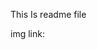 This Is readme file


img link: 
<!-- <a href="https://ibb.co/yhdhvcw"><img src="https://i.ibb.co/6vrv973/realme1.jpg" alt="realme1" border="0"></a>
<a href="https://ibb.co/hRXkrcD"><img src="https://i.ibb.co/kg3pzJQ/realme3-PRO.jpg" alt="realme3-PRO" border="0"></a>
<a href="https://ibb.co/c8knM5n"><img src="https://i.ibb.co/5jGHtDH/realme-C12.jpg" alt="realme-C12" border="0"></a>
<a href="https://ibb.co/d4X7DCG"><img src="https://i.ibb.co/TMJrtjm/realme-C21.jpg" alt="realme-C21" border="0"></a>
<a href="https://ibb.co/0nFZYQB"><img src="https://i.ibb.co/zm7bPN8/realmeGT.jpg" alt="realmeGT" border="0"></a>
<a href="https://ibb.co/m0dwc1R"><img src="https://i.ibb.co/ZSvPMtf/samsung-A13.jpg" alt="samsung-A13" border="0"></a>
<a href="https://ibb.co/svbW8bH"><img src="https://i.ibb.co/QFpDypd/samsung-A53.jpg" alt="samsung-A53" border="0"></a>
<a href="https://ibb.co/fXCzmjK"><img src="https://i.ibb.co/3T09tg8/samsung-M31.jpg" alt="samsung-M31" border="0"></a>
<a href="https://ibb.co/m6qFY6Z"><img src="https://i.ibb.co/gzTFXzq/samsung-S10.jpg" alt="samsung-S10" border="0"></a>
<a href="https://ibb.co/nL4rs3H"><img src="https://i.ibb.co/z4Csh8y/samsung-S20.jpg" alt="samsung-S20" border="0"></a>
<a href="https://ibb.co/mCnNZxy"><img src="https://i.ibb.co/ynz4v3k/vivoS1.jpg" alt="vivoS1" border="0"></a>
<a href="https://ibb.co/MCVX35q"><img src="https://i.ibb.co/kS8dW6Y/vivoY11.jpg" alt="vivoY11" border="0"></a>
<a href="https://ibb.co/znVDHxD"><img src="https://i.ibb.co/j6ksZfs/vivoY20.jpg" alt="vivoY20" border="0"></a>
<a href="https://ibb.co/K57tqyW"><img src="https://i.ibb.co/cytWFTQ/vivoY81.jpg" alt="vivoY81" border="0"></a>
<a href="https://ibb.co/Xprpjcc"><img src="https://i.ibb.co/tcTcQVV/vivoY93.jpg" alt="vivoY93" border="0"></a> -->